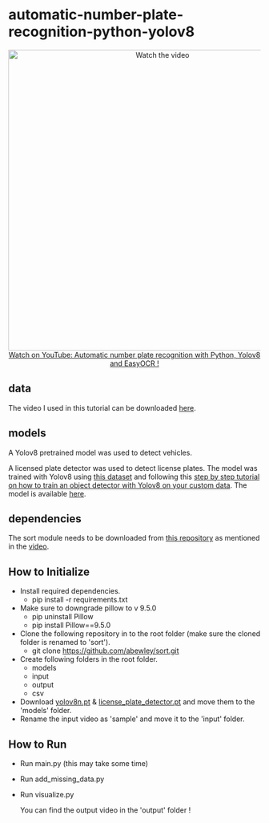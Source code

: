 # automatic-number-plate-recognition-python-yolov8

<p align="center">
<a href="https://www.youtube.com/watch?v=fyJB1t0o0ms">
    <img width="600" src="https://utils-computervisiondeveloper.s3.amazonaws.com/thumbnails/with_play_button/anpr_yolo2.jpg" alt="Watch the video">
    </br>Watch on YouTube: Automatic number plate recognition with Python, Yolov8 and EasyOCR !
</a>
</p>

## data

The video I used in this tutorial can be downloaded [here](https://drive.google.com/file/d/1YmHTElM6rh5uBpvaoUYpYTHK2odJkoM6/view?usp=drive_link).

## models

A Yolov8 pretrained model was used to detect vehicles.

A licensed plate detector was used to detect license plates. The model was trained with Yolov8 using [this dataset](https://universe.roboflow.com/roboflow-universe-projects/license-plate-recognition-rxg4e/dataset/4) and following this [step by step tutorial on how to train an object detector with Yolov8 on your custom data](https://github.com/computervisioneng/train-yolov8-custom-dataset-step-by-step-guide). The model is available [here](https://drive.google.com/file/d/1ZKRejyvMO1870mSWH6MZu0lv28xWpSuz/view?usp=drive_link).

## dependencies

The sort module needs to be downloaded from [this repository](https://github.com/abewley/sort) as mentioned in the [video](https://youtu.be/fyJB1t0o0ms?t=1120).

## How to Initialize

* Install required dependencies.
  - pip install -r requirements.txt
* Make sure to downgrade pillow to v 9.5.0
  - pip uninstall Pillow
  - pip install Pillow==9.5.0
* Clone the following repository in to the root folder (make sure the cloned folder is renamed to 'sort').
  - git clone https://github.com/abewley/sort.git
* Create following folders in the root folder.
  - models
  - input
  - output
  - csv
* Download [yolov8n.pt](https://github.com/ultralytics/assets/releases/download/v0.0.0/yolov8n.pt) & [license_plate_detector.pt](https://drive.google.com/file/d/1ZKRejyvMO1870mSWH6MZu0lv28xWpSuz/view) and move them to the 'models' folder.
* Rename the input video as 'sample' and move it to the 'input' folder.

## How to Run

* Run main.py (this may take some time)
* Run add_missing_data.py
* Run visualize.py

  You can find the output video in the 'output' folder !
